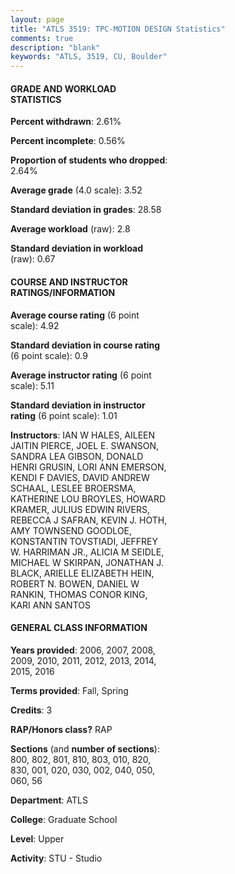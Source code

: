 ```yaml
---
layout: page
title: "ATLS 3519: TPC-MOTION DESIGN Statistics"
comments: true
description: "blank"
keywords: "ATLS, 3519, CU, Boulder"
--- 
```

<head>
<script src="https://ajax.googleapis.com/ajax/libs/jquery/2.1.3/jquery.min.js"></script>
<script src="https://dl.dropboxusercontent.com/s/pc42nxpaw1ea4o9/highcharts.js?dl=0"></script>
<!-- <script src="../assets/js/highcharts.js"></script> -->
<style type="text/css">@font-face {
	font-family: "Bebas Neue";
	src: url(https://www.filehosting.org/file/details/544349/BebasNeue%20Regular.otf) format("opentype");
	}
	h1.Bebas { 
		font-family: "Bebas Neue", Verdana, Tahoma;
	}
</style>
</head>
<body>
	<div id="container" style="float: right; width: 45%; height: 88%; margin-left: 2.5%; margin-right: 2.5%;"></div>
	<script language="JavaScript">
		$(document).ready(function() {
		var chart = {type: 'column'};
		var title = {text: 'Grade Distribution'};
		var xAxis = {categories: ['A','B','C','D','F'],crosshair: true};
		var yAxis = {min: 0,title: {text: 'Percentage'}};
		var tooltip = {headerFormat: '<center><b><span style="font-size:20px">{point.key}</span></b></center>',
		               pointFormat: '<td style="padding:0"><b>{point.y:.1f}%</b></td>',
		               footerFormat: '</table>',shared: true,useHTML: true};
		var plotOptions = {column: {pointPadding: 0.0,borderWidth: 0}};  
		var credits = {enabled: false};var series= [{name: 'Percent',data: [63.83,29.55,5.05,1.16,0.42,]}];
		var json = {};
		json.chart = chart;
		json.title = title;
		json.tooltip = tooltip;
		json.xAxis = xAxis;
		json.yAxis = yAxis;  
		json.series = series;
		json.plotOptions = plotOptions;  
		json.credits = credits;
		$('#container').highcharts(json);
	});
	</script>
</body>
			   
#### GRADE AND WORKLOAD STATISTICS

**Percent withdrawn**: 2.61%

**Percent incomplete**: 0.56%

**Proportion of students who dropped**: 2.64%

**Average grade** (4.0 scale): 3.52

**Standard deviation in grades**: 28.58

**Average workload** (raw): 2.8

**Standard deviation in workload** (raw): 0.67

#### COURSE AND INSTRUCTOR RATINGS/INFORMATION

**Average course rating** (6 point scale): 4.92

**Standard deviation in course rating** (6 point scale): 0.9

**Average instructor rating** (6 point scale): 5.11

**Standard deviation in instructor rating** (6 point scale): 1.01

**Instructors**: IAN W HALES, AILEEN JAITIN PIERCE, JOEL E. SWANSON, SANDRA LEA GIBSON, DONALD HENRI GRUSIN, LORI ANN EMERSON, KENDI F DAVIES, DAVID ANDREW SCHAAL, LESLEE BROERSMA, KATHERINE LOU BROYLES, HOWARD KRAMER, JULIUS EDWIN RIVERS, REBECCA J SAFRAN, KEVIN J. HOTH, AMY TOWNSEND GOODLOE, KONSTANTIN TOVSTIADI, JEFFREY W. HARRIMAN JR., ALICIA M SEIDLE, MICHAEL W SKIRPAN, JONATHAN J. BLACK, ARIELLE ELIZABETH HEIN, ROBERT N. BOWEN, DANIEL W RANKIN, THOMAS CONOR KING, KARI ANN SANTOS

#### GENERAL CLASS INFORMATION

**Years provided**: 2006, 2007, 2008, 2009, 2010, 2011, 2012, 2013, 2014, 2015, 2016

**Terms provided**: Fall, Spring

**Credits**: 3

**RAP/Honors class?** RAP

**Sections** (and **number of sections**): 800, 802, 801, 810, 803, 010, 820, 830, 001, 020, 030, 002, 040, 050, 060, 56

**Department**: ATLS

**College**: Graduate School

**Level**: Upper

**Activity**: STU - Studio